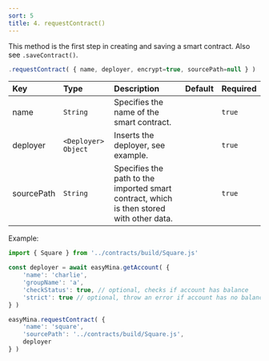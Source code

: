 ```yaml
---
sort: 5
title: 4. requestContract()
---
```


This method is the first step in creating and saving a smart contract. Also see `.saveContract()`.

```javascript
.requestContract( { name, deployer, encrypt=true, sourcePath=null } )
```

| Key | Type | Description | Default | Required |
| :-- | :-- | :-- | :-- | :-- |
| name | `String` | Specifies the name of the smart contract. | | `true` |
| deployer | `<Deployer> Object` | Inserts the deployer, see example. | | `true` |
| sourcePath | `String` | Specifies the path to the imported smart contract, which is then stored with other data. | | `true` |

Example:

```javascript
import { Square } from '../contracts/build/Square.js'

const deployer = await easyMina.getAccount( {
    'name': 'charlie',
    'groupName': 'a',
    'checkStatus': true, // optional, checks if account has balance
    'strict': true // optional, throw an error if account has no balance
} )

easyMina.requestContract( {
    'name': 'square',
    'sourcePath': '../contracts/build/Square.js',
    deployer
} )
```
